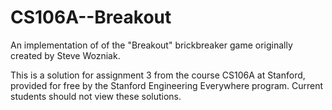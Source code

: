 # CS106A--Breakout
An implementation of of the "Breakout" brickbreaker game originally created by Steve Wozniak. 

This is a solution for assignment 3 from the course CS106A at Stanford, provided for free by the Stanford Engineering Everywhere program. 
Current students should not view these solutions.

